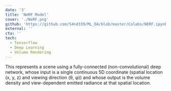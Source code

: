 ```yaml
---
date: '3'
title: 'NeRF Model'
cover: './NeRF.png'
github: 'https://github.com/54nd339/ML_DA/blob/master/Colabs/NERF.ipynb'
external: ''
cta: ''
tech:
  - Tensorflow
  - Deep Learning
  - Volume Rendering
---
```

This represents a scene using a fully-connected (non-convolutional) deep network, whose input is a single continuous 5D coordinate (spatial location (x, y, z) and viewing direction (θ, φ)) and whose output is the volume density and view-dependent emitted radiance at that spatial location.
